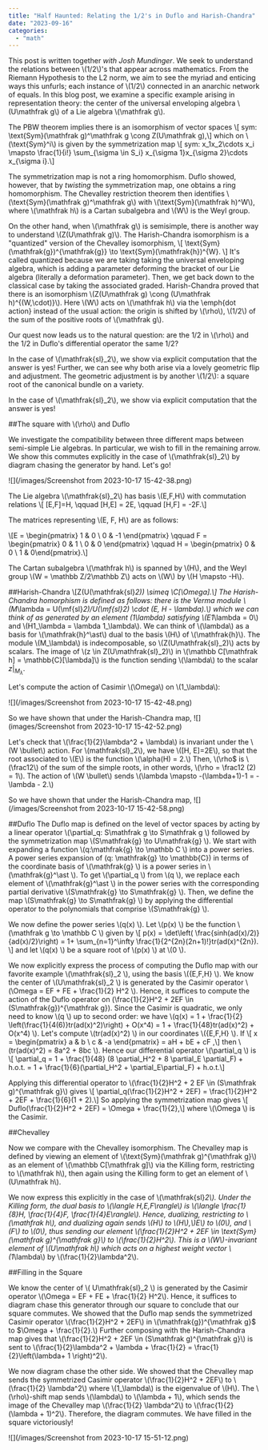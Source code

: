 ```yaml
---
title: "Half Haunted: Relating the 1/2's in Duflo and Harish-Chandra"
date: "2023-09-16"
categories: 
  - "math"
---
```

This post is written together *with Josh Mundinger*. We seek to understand the relations between \\(1/2\\)'s that appear across mathematics. From the Riemann Hypothesis to the L2 norm, we aim to see the myriad and enticing ways this unfurls; each instance of \\(1/2\\) connected in an anarchic network of equals. In this blog post, we examine a specific example arising in representation theory: the center of the universal enveloping algebra \\(U\mathfrak g\\) of a Lie algebra  \\(\mathfrak g\\).

The PBW theorem implies there is an isomorphism of vector spaces 
\\[ sym: \text{Sym}(\mathfrak g)^\mathfrak g \cong Z(U\mathfrak g),\\]
which on \\(\text{Sym}^i\\) is given by the symmetrization map 
\\[ sym: x_1x_2\cdots x_i \mapsto \frac{1}{i!} \sum_{\sigma \in S_i} x_{\sigma 1}x_{\sigma 2}\cdots x_{\sigma i}.\\]

The symmetrization map is not a ring homomorphism. Duflo showed, however, that by *twisting* the symmetrization map, one obtains a ring homomorphism. 
The Chevalley restriction theorem then identifies  \\(\text{Sym}(\mathfrak g)^\mathfrak g\\) with \\(\text{Sym}(\mathfrak h)^W\\), where \\(\mathfrak h\\) is a Cartan subalgebra and \\(W\\) is the Weyl group.

On the other hand, when  \\(\mathfrak g\\) is semisimple, there is another way to understand  \\(Z(U\mathfrak g)\\). 
The Harish-Chandra isomorphism is a "quantized" version of the Chevalley isomorphism, 
\\[ \text{Sym}(\mathfrak{g})^{\mathfrak{g}} \to \text{Sym}(\mathfrak{h})^{W}. \\]
It's called quantized because we are taking taking the universal enveloping algebra, which is adding a parameter deforming the bracket of our Lie algebra (literally a deformation parameter). Then, we get back down to the classical case by taking the associated graded. 
Harish-Chandra proved that there is an isomorphism  \\(Z(U\mathfrak g) \cong (U\mathfrak h)^{(W,\cdot)}\\).
Here  \\(W\\) acts on  \\(\mathfrak h\\) via the \emph{dot action} instead of the usual action: the origin is shifted by \\(\rho\\), \\(1/2\\) of the sum of the positive roots of  \\(\mathfrak g\\).

Our quest now leads us to the natural question: are the 1/2 in  \\(\rho\\) and the 1/2 in Duflo's differential operator the same 1/2?

In the case of  \\(\mathfrak{sl}_2\\), we show via explicit computation that the answer is yes! Further, we can see why both arise via a lovely geometric flip and adjustment. The geometric adjustment is by another  \\(1/2\\): a square root of the canonical bundle on a variety.

In the case of \\(\mathfrak{sl}_2\\), we show via explicit computation that the answer is yes! 

##The square with \\(\rho\\) and Duflo

We investigate the compatibility between three different maps between semi-simple Lie algebras. In particular, we wish to fill in the remaining arrow. We show this commutes explicitly in the case of \\(\mathfrak{sl}_2\\) by diagram chasing the generator by hand. Let's go!

![](/images/Screenshot from 2023-10-17 15-42-38.png)

The Lie algebra \\(\mathfrak{sl}_2\\) has basis \\(E,F,H\\) with commutation relations 
\\[ [E,F]=H, \qquad [H,E] = 2E, \qquad [H,F] = -2F.\\]

The matrices representing \\(E, F, H\\) are as follows: 

\\[E = \begin{pmatrix}
   1 & 0 \\
   0 & -1
\end{pmatrix} \qquad F = \begin{pmatrix} 0 & 1 \\ 0 & 0 \end{pmatrix} \qquad H = \begin{pmatrix} 0 & 0 \\ 1 & 0\end{pmatrix}.\\]

The Cartan subalgebra \\(\mathfrak h\\) is spanned by \\(H\\),
and the Weyl group \\(W = \mathbb Z/2\mathbb Z\\) acts on \\(W\\) by \\(H \mapsto -H\\).


##Harish-Chandra
\\[Z(U(\mathfrak{sl}_2)) \simeq \C[\Omega].\\]
The Harish-Chandra homorphism is defined as follows: there is the Verma module
\\(M_\lambda = U(\mf{sl}_2)/U(\mf{sl}_2) \cdot (E, H - \lambda).\\)
which we can think of as generated by an element \(1_\lambda\) satisfying \\(E1_\lambda = 0\\) and \\(H1_\lambda = \lambda 1_\lambda\\).
We can think of \\(\lambda\\) as a basis for \\(\mathfrak{h}^\ast\\) dual to the basis \\(H\\) of \\(\mathfrak{h}\\).
The module \\(M_\lambda\\) is indecomposable, so \\(Z(U\mathfrak{sl}_2)\\) acts by scalars.
The image of \\(z \in Z(U\mathfrak{sl}_2)\\) in \\(\mathbb C[\mathfrak h] = \mathbb{C}[\lambda]\\) is the function sending \\(\lambda\\) to the scalar $z|_{M_\lambda}$.

Let's compute the action of Casimir \\(\Omega\\) on \\(1_\lambda\\):

![](/images/Screenshot from 2023-10-17 15-42-48.png)

So we have shown that under the Harish-Chandra map,
![](images/Screenshot from 2023-10-17 15-42-52.png)


Let's check that \\(\frac{1}{2}\lambda^2 + \lambda\\) is invariant under the \\(W \bullet\\) action. For \\(mathfrak{sl}_2\\), we have \\([H, E]=2E\\), so that the root associated to \\(E\\) is the function \\(\alpha(H) = 2.\\) Then, \\(\rho$ is \\(\frac12\\) of the sum of the simple roots, in other words, \\(\rho = \frac12 (2) = 1\\). The action of \\(W \bullet\\) sends \\(\lambda \mapsto -(\lambda+1)-1 = -\lambda - 2.\\)

So we have shown that under the Harish-Chandra map,
![](/images/Screenshot from 2023-10-17 15-42-58.png)


##Duflo 
The Duflo map is defined on the level of vector spaces by acting by a linear operator \\(\partial_q: S\mathfrak g \to S\mathfrak g \\) followed by the symmetrization map \\(S\mathfrak{g} \to U\mathfrak{g} \\). We start with expanding a function \\(q:\mathfrak{g} \to \mathbb C \\) into a power series. A power series expansion of \(q: \mathfrak{g} \to \mathbb{C}\) in terms of the coordinate basis of \\(\mathfrak{g} \\) is a power series in \\(\mathfrak{g}^\ast \\). To get \\(\partial_q \\) from \\(q \\), we replace each element of \\(\mathfrak{g}^\ast \\) in the power series with the corresponding partial derivative \\(S\mathfrak{g} \to S\mathfrak{g} \\). Then, we define the map \\(S\mathfrak{g} \to S\mathfrak{g} \\) by applying the differential operator to the polynomials that comprise \\(S\mathfrak{g} \\).

We now define the power series \\(q(x) \\). Let \\(p(x) \\) be the function \\(\mathfrak g \to \mathbb C \\) given by 
\\[ p(x) = \det\left( \frac{sinh(ad(x)/2)}{ad(x)/2}\right) = 1+ \sum_{n=1}^\infty \frac{1}{2^{2n}(2n+1)!}tr(ad(x)^{2n}). \\]
and let \\(q(x) \\) be a square root of \\(p(x) \\) at \\(0 \\). 

We now explicitly express the process of computing the Duflo map with our favorite example \\(\mathfrak{sl}_2 \\), using the basis \\(\{E,F,H\} \\).
We know the center of \\(U\mathfrak{sl}_2 \\) is generated by the Casimir operator \\(\Omega = EF + FE + \frac{1}{2} H^2 \\).
Hence, it suffices to compute the action of the Duflo operator on \(\frac{1}{2}H^2 + 2EF \in (S\mathfrak{g})^{\mathfrak g}\). 
Since the Casimir is quadratic, we only need to know \\(q \\) up to second order: we have \\(q(x) = 1 + \frac{1}{2} \left(\frac{1}{4(6)}tr(ad(x)^2)\right) + O(x^4) = 1 + \frac{1}{48}tr(ad(x)^2) + O(x^4) \\).
Let's compute \\(tr(ad(x)^2) \\) in our coordinates \\(\{E,F,H\} \\).
If 
\\[ x = \begin{pmatrix} a & b \\ c & -a \end{pmatrix} = aH + bE + cF ,\\]
then \\(tr(ad(x)^2) = 8a^2 + 8bc \\).
Hence our differential operator \\(\partial_q \\) is 
\\[ \partial_q = 1 + \frac{1}{48} (8 \partial_H^2 + 8 \partial_E \partial_F) + h.o.t. = 1 + \frac{1}{6}(\partial_H^2 + \partial_E\partial_F) + h.o.t.\\]

Applying this differential operator to 
\\(\frac{1}{2}H^2 + 2 EF \in (S\mathfrak g)^{\mathfrak g}\\)
gives 
\\[ \partial_q(\frac{1}{2}H^2 + 2EF) = \frac{1}{2}H^2 + 2EF + \frac{1}{6}(1 + 2).\\]
So applying the symmetrization map gives 
\\[ Duflo(\frac{1}{2}H^2 + 2EF) = \Omega + \frac{1}{2},\\]
where \\(\Omega \\) is the Casimir. 

##Chevalley

Now we compare with the Chevalley isomorphism. The Chevalley map is defined by viewing an element of \\(\text{Sym}(\mathfrak g)^{\mathfrak g}\\)
as an element of \\(\mathbb C[\mathfrak g]\\) via the Killing form, 
restricting to \\(\mathfrak h\\),
then again using the Killing form to get an element of \\(U\mathfrak h\\).

We now express this explicitly in the case of \\(\mathfrak{sl}_2\\). Under the Killing form, the dual basis to \\(\langle H,E,F\rangle\\) is \\(\langle \frac{1}{8}H, \frac{1}{4}F, \frac{1}{4}E\rangle\\).
Hence, dualizing, restricting to \\(\mathfrak h\\), and dualizing again sends \\(H\\) to \\(H\\),\\)E\\) to \\(0\\), and \\(F\\) to \\(0\\),
thus sending our element \\(\frac{1}{2}H^2 + 2EF \in \text{Sym}(\mathfrak g)^{\mathfrak g}\\) to \\(\frac{1}{2}H^2\\). This is a \\(W\\)-invariant element of \\(U\mathfrak h\\) which acts on a highest weight vector \\(1_\lambda\\) by \\(\frac{1}{2}\lambda^2\\).


##Filling in the Square

We know the center of \\( U\mathfrak{sl}_2 \\) is generated by the Casimir operator \\(\Omega = EF + FE + \frac{1}{2} H^2\\). Hence, it suffices to diagram chase this generator through our square to conclude that our square commutes. We showed that the Duflo map sends the symmetrized Casimir operator \\(\frac{1}{2}H^2 + 2EF\\) in \\(\mathfrak{g})^{\mathfrak g}$ to $\Omega + \frac{1}{2}.\\) Further composing with the Harish-Chandra map gives that 
\\(\frac{1}{2}H^2 + 2EF \in (S\mathfrak g)^{\mathfrak g}\\)
is sent to \\(\frac{1}{2}\lambda^2 + \lambda + \frac{1}{2} = \frac{1}{2}\left(\lambda+ 1 \right)^2\\). 

We now diagram chase the other side. We showed that the Chevalley map sends the symmetrized Casimir operator \\(\frac{1}{2}H^2 + 2EF\\) to \\(\frac{1}{2} \lambda^2\\) where \\(1_\lambda\\) is the eigenvalue of \\(H\\). The \\(\rho\\)-shift map sends \\(\lambda\\) to \\(\lambda + 1\\), which sends the image of the Chevalley map \\(\frac{1}{2} \lambda^2\\) to \\(\frac{1}{2} (\lambda + 1)^2\\). Therefore, the diagram commutes. We have filled in the square victoriously!

![](/images/Screenshot from 2023-10-17 15-51-12.png)
